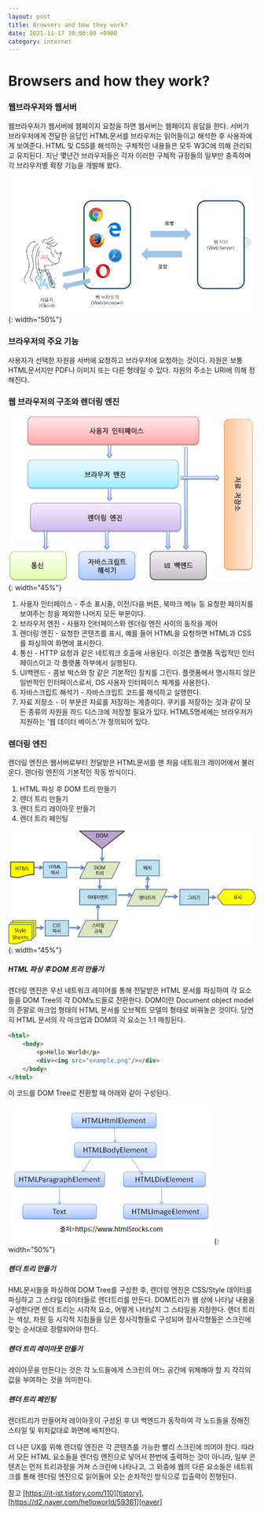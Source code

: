 ```yaml
---
layout: post
title: Browsers and how they work?
date: 2021-11-17 10:00:00 +0900
category: internet
---
```

# Browsers and how they work?
### 웹브라우저와 웹서버
웹브라우저가 웹서버에 웹페이지 요청을 하면 웹서버는 웹페이지 응답을 한다.
서버가 브라우저에게 전달한 응답인 HTML문서를 브라우저는 읽어들이고 해석한 후 사용자에게 보여준다.
HTML 및 CSS를 해석하는 구체적인 내용들은 모두 W3C에 의해 관리되고 유지된다. 지난 몇년간 브라우저들은 각자 이러한 구체적 규정들의 일부만 충족하며 각 브라우저별 확장 기능을 개발해 왔다.

![alt text](/public/img/internet1.png){: width="50%"}

### 브라우저의 주요 기능
사용자가 선택한 자원을 서버에 요청하고 브라우저에 요청하는 것이다. 자원은 보통 HTML문서지만 PDF나 이미지 또는 다른 형태일 수 있다. 자원의 주소는 URI에 의해 정해진다.

### 웹 브라우저의 구조와 렌더링 엔진

![alt text](/public/img/internet2.png){: width="45%"}

1. 사용자 인터페이스 - 주소 표시줄, 이전/다음 버튼, 북마크 메뉴 등 요청한 페이지를 보여주는 창을 제외한 나머지 모든 부분이다.
2. 브라우저 엔진 - 사용자 인터페이스와 렌더링 엔진 사이의 동작을 제어
3. 렌더링 엔진 - 요청한 콘텐츠를 표시, 예를 들어 HTML을 요청하면 HTML과 CSS를 파싱하여 화면에 표시한다.
4. 통신 - HTTP 요청과 같은 네트워크 호출에 사용된다. 이것은 플랫폼 독립적인 인터페이스이고 각 플랫폼 하부에서 실행된다.
5. UI백엔드 - 콤보 박스와 창 같은 기본적인 장치를 그린다. 플랫폼에서 명시하지 않은 일반적인 인터페이스로서, OS 사용자 인터페이스 체계를 사용한다.
6. 자바스크립트 해석기 - 자바스크립트 코드를 해석하고 실행한다.
7. 자료 저장소 - 이 부분은 자료를 저장하는 계층이다. 쿠키를 저장하는 것과 같이 모든 종류의 자원을 하드 디스크에 저장할 필요가 있다. HTML5명세에는 브라우저가 지원하는 '웹 데이터 베이스'가 정의되어 있다.

### 렌더링 엔진
렌더링 엔진은 웹서버로부터 전달받은 HTML문서를 맨 처음 네트워크 레이어에서 불러온다.
렌더링 엔진의 기본적인 작동 방식이다.

1. HTML 파싱 후 DOM 트리 만들기
2. 렌더 트리 만들기
3. 렌더 트리 레이아웃 만들기
4. 렌더 트리 페인팅

![alt text](/public/img/internet3.png){: width="45%"}

##### HTML 파싱 후 DOM 트리 만들기
렌더링 엔진은 우선 네트워크 레이어를 통해 전달받은 HTML 문서를 파싱하여 각 요소들을 DOM Tree의 각 DOM노드들로 전환한다.
DOM이란 Document object model의 준말로 마크업 형태의 HTML 문서를 오브젝트 모델의 형태로 바꿔놓은 것이다. 당연히 HTML 문서의 각 마크업과 DOM의 각 요소는 1:1 매칭된다.

```html
<html>
    <body>
        <p>Hello World</p>
        <div><img src="example.png"/></div>
    </body>
</html>
```

이 코드를 DOM Tree로 전환할 때 아래와 같이 구성된다.

![alt text](/public/img/internet4.png){: width="50%"}

##### 렌더 트리 만들기
HML문서들을 파싱하여 DOM Tree를 구성한 후, 렌더링 엔진은 CSS/Style 데이터를 파싱하고 그 스타일 데이터들로 렌더트리를 만든다. DOM트리가 웹 상에 나타날 내용을 구성한다면 렌더 트리는 시각적 요소, 어떻게 나타날지 그 스타일을 지정한다. 렌더 트리는 색상, 차원 등 시각적 지침들을 담은 정사각형들로 구성되며 정사각형들은 스크린에 맞는 순서대로 정렬되어야 한다.

##### 렌더 트리 레이아웃 만들기
레이아웃을 만든다는 것은 각 노드들에게 스크린의 어느 공간에 위체해야 할 지 각각의 값을 부여하는 것을 의미한다.

##### 렌더 트리 페인팅
렌더트리가 만들어져 레이아웃이 구성된 후 UI 백엔드가 동작하여 각 노드들을 정해진 스타일 및 위치값대로 화면에 배치한다.

더 나은 UX를 위해 렌더링 엔진은 각 콘텐츠를 가능한 빨리 스크린에 띄어야 한다. 따라서 모든 HTML 요소들을 렌더링 엔진으로 넣어서 한번에 출력하는 것이 아니라, 일부 콘텐츠는 먼저 트리과정을 거쳐 스크린에 나타나고, 그 와중에 웹의 다른 요소들은 네트워크를 통해 렌더링 엔진으로 읽어들어 오는 순차적인 방식으로 입출력이 진행된다.


참고 
[https://it-ist.tistory.com/110][tistory],
[https://d2.naver.com/helloworld/59361][naver]

[tistory]: https://it-ist.tistory.com/110
[naver]: https://d2.naver.com/helloworld/59361